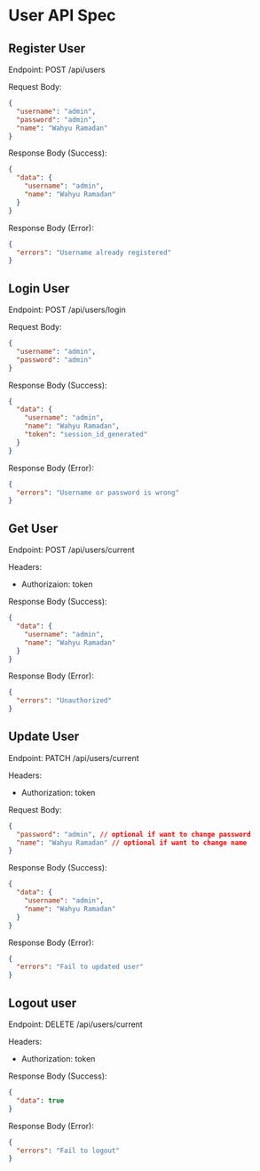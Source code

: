 # User API Spec

## Register User

Endpoint: POST /api/users

Request Body:

```json
{
  "username": "admin",
  "password": "admin",
  "name": "Wahyu Ramadan"
}
```

Response Body (Success):

```json
{
  "data": {
    "username": "admin",
    "name": "Wahyu Ramadan"
  }
}
```

Response Body (Error):

```json
{
  "errors": "Username already registered"
}
```

## Login User

Endpoint: POST /api/users/login

Request Body:

```json
{
  "username": "admin",
  "password": "admin"
}
```

Response Body (Success):

```json
{
  "data": {
    "username": "admin",
    "name": "Wahyu Ramadan",
    "token": "session_id_generated"
  }
}
```

Response Body (Error):

```json
{
  "errors": "Username or password is wrong"
}
```

## Get User

Endpoint: POST /api/users/current

Headers:

- Authorizaion: token

Response Body (Success):

```json
{
  "data": {
    "username": "admin",
    "name": "Wahyu Ramadan"
  }
}
```

Response Body (Error):

```json
{
  "errors": "Unauthorized"
}
```

## Update User

Endpoint: PATCH /api/users/current

Headers:

- Authorization: token

Request Body:

```json
{
  "password": "admin", // optional if want to change password
  "name": "Wahyu Ramadan" // optional if want to change name
}
```

Response Body (Success):

```json
{
  "data": {
    "username": "admin",
    "name": "Wahyu Ramadan"
  }
}
```

Response Body (Error):

```json
{
  "errors": "Fail to updated user"
}
```

## Logout user

Endpoint: DELETE /api/users/current

Headers:

- Authorization: token

Response Body (Success):

```json
{
  "data": true
}
```

Response Body (Error):

```json
{
  "errors": "Fail to logout"
}
```
